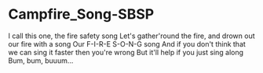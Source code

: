 # Campfire_Song-SBSP
I call this one, the fire safety song
Let's gather'round the fire, and drown out our fire with a song
Our F-I-R-E S-O-N-G  song
And if you don't think that we can sing it faster then you're wrong
But it'll help if you just sing along
Bum, bum, buuum...
